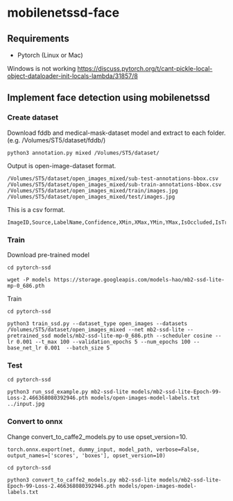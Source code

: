 # mobilenetssd-face

## Requirements

- Pytorch (Linux or Mac)

Windows is not working
https://discuss.pytorch.org/t/cant-pickle-local-object-dataloader-init-locals-lambda/31857/8

## Implement face detection using mobilenetssd

### Create dataset

Download fddb and medical-mask-dataset model and extract to each folder. (e.g. /Volumes/ST5/dataset/fddb/)

```
python3 annotation.py mixed /Volumes/ST5/dataset/
```

Output is open-image-dataset format.

```
/Volumes/ST5/dataset/open_images_mixed/sub-test-annotations-bbox.csv
/Volumes/ST5/dataset/open_images_mixed/sub-train-annotations-bbox.csv
/Volumes/ST5/dataset/open_images_mixed/train/images.jpg
/Volumes/ST5/dataset/open_images_mixed/test/images.jpg
```

This is a csv format.

```
ImageID,Source,LabelName,Confidence,XMin,XMax,YMin,YMax,IsOccluded,IsTruncated,IsGroupOf,IsDepiction,IsInside,id,ClassName
```

### Train

Download pre-trained model

```
cd pytorch-ssd

wget -P models https://storage.googleapis.com/models-hao/mb2-ssd-lite-mp-0_686.pth
```

Train

```
cd pytorch-ssd

python3 train_ssd.py --dataset_type open_images --datasets /Volumes/ST5/dataset/open_images_mixed --net mb2-ssd-lite --pretrained_ssd models/mb2-ssd-lite-mp-0_686.pth --scheduler cosine --lr 0.001 --t_max 100 --validation_epochs 5 --num_epochs 100 --base_net_lr 0.001  --batch_size 5
```

### Test

```
cd pytorch-ssd

python3 run_ssd_example.py mb2-ssd-lite models/mb2-ssd-lite-Epoch-99-Loss-2.466368080392946.pth models/open-images-model-labels.txt ../input.jpg
```

### Convert to onnx

Change convert_to_caffe2_models.py to use opset_version=10.

```
torch.onnx.export(net, dummy_input, model_path, verbose=False, output_names=['scores', 'boxes'], opset_version=10)
```

```
cd pytorch-ssd

python3 convert_to_caffe2_models.py mb2-ssd-lite models/mb2-ssd-lite-Epoch-99-Loss-2.466368080392946.pth models/open-images-model-labels.txt
```

